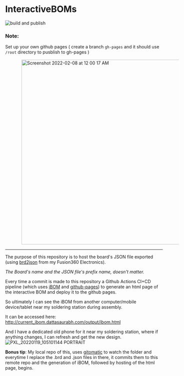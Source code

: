 # InteractiveBOMs

![build and publish](https://github.com/dattasaurabh82/InteractiveBOMs/actions/workflows/create_ibom.yml/badge.svg)

### Note:  
Set up your own github pages ( create a branch `gh-pages` and it should use `/root` directory to pusblish to gh-pages )

<img width="592" alt="Screenshot 2022-02-08 at 12 00 17 AM" src="https://user-images.githubusercontent.com/4619862/152824683-842287eb-daef-49f4-8fc2-d4c8547dbae3.png" style="border:2px solid white;vertical-align:middle;margin:0px 50px">

---

The purpose of this repository is to host the board's JSON file exported (using [brd2json](https://github.com/Funkenjaeger/brd2json) from my Fusion360 Electronics).

_The Board's name and the JSON file's prefix name, doesn't matter._

Every time a commit is made to this repository a Github Actions CI+CD pipeline (which uses [iBOM](https://github.com/openscopeproject/InteractiveHtmlBom) and [github-pages](https://github.com/JamesIves/github-pages-deploy-action)) to generate an html page of the interactive BOM and deploy it to the github pages. 

So ultimately I can see the iBOM from another computer/mobile device/tablet near my soldering station during assembly.

It can be accessed here: http://current_ibom.dattasaurabh.com/output/ibom.html

And I have a dedicated old phone for it near my soldering station, where if anything changes, I can refresh and get the new design. 
![PXL_20220119_105101144 PORTRAIT](https://user-images.githubusercontent.com/4619862/150786882-3e561709-9d1d-4950-b78c-a6ce47b46438.jpg)

__Bonus tip__: My local repo of this, uses [gitomatic](https://github.com/muesli/gitomatic) to watch the folder and everytime I replace the .brd and .json files in there, it commits them to this remote repo and the generation of iBOM, followed by hosting of the html page, begins. 

